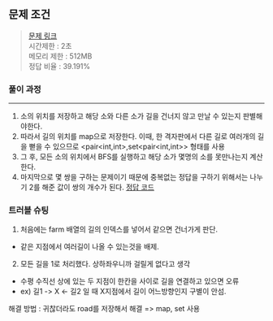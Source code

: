 ## 문제 조건
> <a href = "https://www.acmicpc.net/problem/14466"> 문제 링크 </a>  
> 시간제한 : 2초  
> 메모리 제한 : 512MB  
> 정답 비율 : 39.191%

### 풀이 과정
---
1. 소의 위치를 저장하고 해당 소와 다른 소가 길을 건너지 않고 만날 수 있는지 판별해야한다.
2. 따라서 길의 위치를 map으로 저장한다. 이때, 한 격자판에서 다른 길로 여러개의 길을 뻗을 수 있으므로 <pair<int,int>,set<pair<int,int>> 형태를 사용
3. 그 후, 모든 소의 위치에서 BFS를 실행하고 해당 소가 몇명의 소를 못만나는지 계산한다.
4. 마지막으로 몇 쌍을 구하는 문제이기 때문에 중복없는 정답을 구하기 위해서는 나누기 2를 해준 값이 쌍의 개수가 된다.
<a href = "https://github.com/rloJo/OAAD/blob/main/TwoPointers/example/BOJ_14466/14466.cpp" > 정답 코드</a>

### 트러블 슈팅
1. 처음에는 farm 배열의 길의 인덱스를 넣어서 같으면 건너가게 판단.
  - 같은 지점에서 여러길이 나올 수 있는것을 배제.
2. 모든 길을 1로 처리했다. 상하좌우니까 걸릴게 없다고 생각
  - 수평 수직선 상에 있는 두 지점이 한칸을 사이로 길을 연결하고 있으면 오류
  - ex) 길1 -> X <- 길2 일 때 X지점에서 길이 어느방향인지 구별이 안섬.
<p>    
해결 방법 : 귀찮더라도 road를 저장해서 해결 => map, set 사용
</p>
